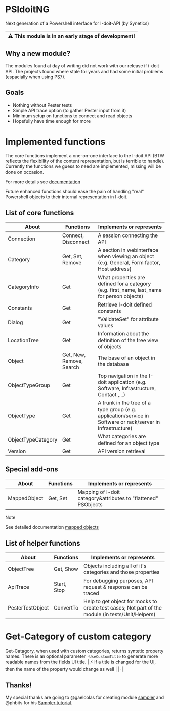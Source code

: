 # PSIdoitNG
Next generation of a Powershell interface for I-doit-API (by Synetics)

| :warning:  This module is in an early stage of development!   |
|-|

## Why a new module?
The modules found at day of writing did not work with our release if i-doit API.
The projects found where stale for years and had some initial problems (espacially when using PS7).
## Goals
- Nothing without Pester tests
- Simple API trace option (to gather Pester input from it)
- Minimum setup on functions to connect and read objects
- Hopefully have time enough for more

# Implemented functions
The core functions implement a one-on-one interface to the I-doit API (BTW reflects the flexibility of the content representation, but is terrible to handle). Currently the functions we guess to need are implemented, missing will be done on occasion.

For more details see [documentation](./docs/en/PSIdoitNG.md)

Future enhanced functions should ease the pain of handling "real" Powershell objects to their internal representation in I-doit.
## List of core functions
| About | Functions | Implements or represents |
|-----|-------|-|
| Connection | Connect, Disconnect | A session connecting the API |
| Category | Get, Set, Remove | A section in webinterface when viewing an object (e.g. General, Form factor, Host address) |
| CategoryInfo | Get | What properties are defined for a category (e.g. first_name, last_name for person objects)
| Constants | Get | Retrieve I-doit defined constants |
| Dialog | Get | "ValidateSet" for attribute values |
| LocationTree | Get | Information about the definition of the tree view of objects |
| Object | Get, New, Remove, Search | The base of an object in the database |
| ObjectTypeGroup | Get | Top navigation in the I-doit application (e.g. Software, Infrastructure, Contact ,...) |
| ObjectType | Get | A trunk in the tree of a type group (e.g. application/service in Software or rack/server in Infrastructure) |
| ObjectTypeCategory | Get | What categories are defined for an object type |
| Version | Get | API version retrieval |
## Special add-ons
| About | Functions | Implements or represents |
|-----|-------|-|
| MappedObject | Get, Set | Mapping of I-doit category&attributes to "flattened" PSObjects
> [!Note]
> See detailed documentation [mapped objects](docs/MappedObjects.md)

## List of helper functions
| About | Functions | Implements or represents |
|-----|-------|-|
| ObjectTree | Get, Show | Objects including all of it's categories and those properties |
| ApiTrace | Start, Stop | For debugging purposes, API request & response can be traced |
| PesterTestObject | ConvertTo | Help to get object for mocks to create test cases; Not part of the module (in tests/Unit/Helpers) |

# Get-Category of custom category
Get-Catagory, when used with custom categories, returns syntetic property names.
There is an optional parameter ```-UseCustomTitle``` to generate more readable names from the fields UI title.
| :zap: If a title is changed for the UI, then the name of the property would change as well |
|-|

## Thanks!
My special thanks are going to @gaelcolas for creating module [sampler](https://github.com/gaelcolas/Sampler) and @phbits for his [Sampler tutorial](https://gist.github.com/phbits/854343e658c4911bcbe6cec1b19a2f53).